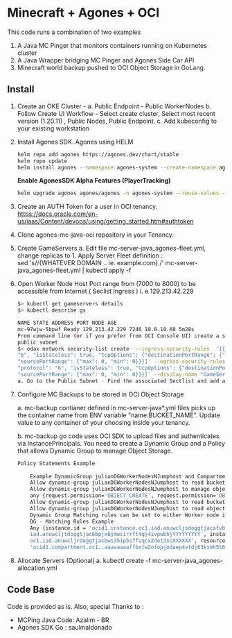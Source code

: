# Minecraft + Agones +  OCI

This code runs a combination of two examples
   1)  A Java MC Pinger that monitors containers running on Kubernetes cluster
   2)  A Java Wrapper bridging MC Pinger and Agones Side Car API
   3)  Minecraft world backup pushed to OCI Object Storage in GoLang.


## Install

1. Create an OKE Cluster -
    a. Public Endpoint - Public WorkerNodes
    b. Follow Create UI Workflow - Select create cluster, Select most recent version (1.20.11) , Public Nodes, Public Endpoint. c. Add kubeconfig to your existing workstation
2. Install Agones SDK.
    Agones using HELM
    ```sh
    helm repo add agones https://agones.dev/chart/stable
    helm repo update
    helm install agones --namespace agones-system --create-namespace agones/agones
    ```
    **Enable AgonesSDK Alpha Features (PlayerTracking)**
    ```sh
    helm upgrade agones agones/agones -n agones-system --reuse-values --set "agones.featureGates=PlayerTracking=true"
    ```

3. Create an AUTH Token for a user in OCI tenancy. https://docs.oracle.com/en-us/iaas/Content/devops/using/getting_started.htm#authtoken 

4. Clone agones-mc-java-oci repository in your Tenancy.

6. Create GameServers
    a. Edit file mc-server-java_agones-fleet.yml, change replicas to 1.
         Apply Server Fleet definition :  
         sed 's/<DOMAIN>/{WHATEVER DOMAIN .. ie.  example.com} /' mc-server-java_agones-fleet.yml | kubectl apply -f

7. Open Worker Node Host Port range from (7000 to 8000) to be accessible from Internet ( Seclist Ingress ) i. e 129.213.42.229
    ```sh
    $> kubectl get gameservers details
    $> kubectl describe gs
    ```
    ```sh
    NAME STATE ADDRESS PORT NODE AGE
    mc-97wjw-5bpwf Ready 129.213.42.229 7246 10.0.10.60 5m28s
    From command line (or if you prefer from OCI Console UI) create a security list for WorkerNodes on
    public subnet
    $> odax network security-list create  --ingress-security-rules  '[{"source": "0.0.0.0/0", "protocol":
    "6", "isStateless": true, "tcpOptions": {"destinationPortRange": {"max": 7000, "min": 8000},
    "sourcePortRange": {"max": 0, "min": 0}}}]' --egress-security-rules  '[{"source": "0.0.0.0/0",
    "protocol": "6", "isStateless": true, "tcpOptions": {"destinationPortRange": {"max": 0, "min": 0},
    "sourcePortRange": {"max": 0, "min": 0}}}]' --display-name "GameServerSeclist"
    a. Go to the Public Subnet - Find the associated Sectlist and add a Ingress rule that allows TCP traffic for hostPort opened by the container. In above example, Port range 7000-8000 . Source IP could me limited to specific IPs or open to all 0.0.0.0/0
    ```
8. Configure MC Backups to be stored in OCI Object Storage

    a. mc-backup contianer defined in mc-server-java*.yml files picks up the container name from ENV variable "name:BUCKET_NAME". Update value to any container of your choosing inside your tenancy.

    b. mc-backup go code uses OCI SDK to upload files and authenticates via InstancePrincipals.
        You need to create a Dynamic Group and a Policy that allows Dynamic Group to manage Object Storage.

    ```sh
    Policy Statements Example
        
        Example DynamicGroup julianDGWorkerNodesNJumphost and Compartment where bucket name is :julian
        Allow dynamic-group julianDGWorkerNodesNJumphost to read buckets in compartment julian
        Allow dynamic-group julianDGWorkerNodesNJumphost to manage objects in compartment julian where
        any {request.permission='OBJECT_CREATE', request.permission='OBJECT_INSPECT'}
        Allow dynamic-group julianDGWorkerNodesNJumphost to read buckets in compartment julian
        Allow dynamic-group julianDGWorkerNodesNJumphost to read objects in compartment julian
        Dynamic Group Matching rules can be set to either Worker node instance Id or all resources in compartment. example below
        DG - Matching Rules Example
        Any {instance.id = 'ocid1.instance.oc1.iad.anuwcljsdoggtjacafvbswta6jmah5ii54dnfrg4ZZZZZZZZZ', instance.id = 'ocid1.instance.oc1.
        iad.anuwcljtdoggtjac6bpjxbjmwsirrft4gj4ivpwbhjYYYYYYYYY', instance.id = 'ocid1.instance.
        oc1.iad.anuwcljrdoggtjacbws35ip5sffuqcx2det3scXXXXXX', resource.compartment.id =
        'ocid1.compartment.oc1..aaaaaaaaffbxtw2ofopjodaep4vtdj63kxmh5t6vtrXXXXXXXXXXXXXX'}
    ```    
    

9. Allocate Servers (Optional)
    a. kubectl create -f mc-server-java_agones-allocation.yml



## Code Base
Code is provided as is.   Also, special Thanks to :

- MCPing Java Code:  Azalim  - BR
- Agones SDK Go : saulmaldonado